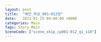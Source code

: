 ```yaml
---
layout: post
title:  "메인_회상_001~012장"
date:   2021-01-25 09:00:00 +0000
categories: Main
Tags: Story Main
SceneCode: ["scene_skip_cp001-012_q1_s10"]
---
```

